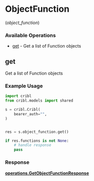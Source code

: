 # ObjectFunction
(*object_function*)

### Available Operations

* [get](#get) - Get a list of Function objects

## get

Get a list of Function objects

### Example Usage

```python
import cribl
from cribl.models import shared

s = cribl.Cribl(
    bearer_auth="",
)


res = s.object_function.get()

if res.functions is not None:
    # handle response
    pass
```


### Response

**[operations.GetObjectFunctionResponse](../../models/operations/getobjectfunctionresponse.md)**

